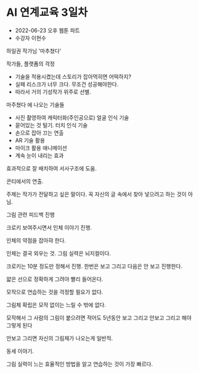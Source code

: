 # AI 연계교육 3일차

* 2022-06-23 오후 웹툰 파트
* 수강자 이현수

하일권 작가님 '마추쳤다'

작가들, 플랫폼의 걱정
- 기술을 적용시켰는데 스토리가 잡아먹히면 어떡하지?
- 실패 리스크가 너무 크다. 무조건 성공해야한다.
- 따라서 거의 기성작가 위주로 선별.

마주쳤다 에 나오는 기술들

- 사진 촬영하여 캐릭터화(주인공으로) 얼굴 인식 기술
- 묻어있는 것 털기. 터치 인식 기술
- 손으로 잡아 끄는 연출
- AR 기술 활용
- 마이크 활용 애니메이션
- 계속 눈이 내리는 효과

효과적으로 잘 배치하여 서사구조에 도움.

콘티에서의 연출.

주제는 작가가 전달하고 싶은 말이다. 꼭 자신의 글 속에서 찾아 넣으려고 하는 것이 아님.

그림 관련 피드백 진행

크로키 보여주시면서 인체 이야기 진행.

인체의 약점을 잡아햐 한다.

인체는 결국 외우는 것. 그림 실력은 뇌지컬이다.

크로키는 10분 정도만 정해서 진행. 한번은 보고 그리고 다음은 안 보고 진행한다.

얇은 선으로 정확하게 그려야 빨리 들어온다.

모작으로 연습하는 것을 걱정할 필요가 없다.

그림체 확립은 모작 없이는 느릴 수 밖에 없다.

모작해서 그 사람의 그림이 붙으려면 적어도 5년동안 보고 그리고 안보고 그리고 해야 그렇게 된다

안보고 그리면 자신의 그림체가 나오는게 일반적.

동세 이야기.

그림 실력이 느는 효율적인 방법을 알고 연습하는 것이 가장 빠르다.
